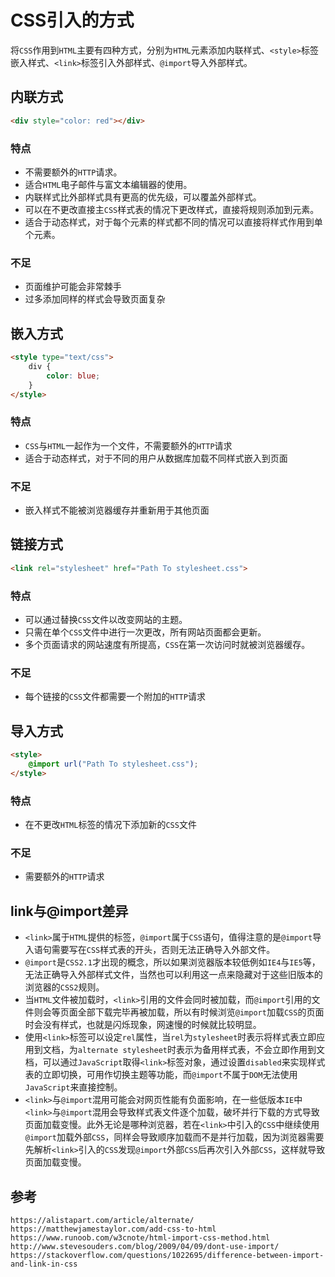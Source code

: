 # CSS引入的方式
将`CSS`作用到`HTML`主要有四种方式，分别为`HTML`元素添加内联样式、`<style>`标签嵌入样式、`<link>`标签引入外部样式、`@import`导入外部样式。

## 内联方式

```html
<div style="color: red"></div>
```
### 特点
* 不需要额外的`HTTP`请求。
* 适合`HTML`电子邮件与富文本编辑器的使用。
* 内联样式比外部样式具有更高的优先级，可以覆盖外部样式。
* 可以在不更改直接主`CSS`样式表的情况下更改样式，直接将规则添加到元素。
* 适合于动态样式，对于每个元素的样式都不同的情况可以直接将样式作用到单个元素。

### 不足
* 页面维护可能会非常棘手
* 过多添加同样的样式会导致页面复杂

## 嵌入方式

```html
<style type="text/css">
    div {
        color: blue;
    }
</style>
```

### 特点
* `CSS`与`HTML`一起作为一个文件，不需要额外的`HTTP`请求
* 适合于动态样式，对于不同的用户从数据库加载不同样式嵌入到页面

### 不足
* 嵌入样式不能被浏览器缓存并重新用于其他页面


## 链接方式
```html
<link rel="stylesheet" href="Path To stylesheet.css">
```

### 特点
* 可以通过替换`CSS`文件以改变网站的主题。
* 只需在单个`CSS`文件中进行一次更改，所有网站页面都会更新。
* 多个页面请求的网站速度有所提高，`CSS`在第一次访问时就被浏览器缓存。

### 不足
* 每个链接的`CSS`文件都需要一个附加的`HTTP`请求

## 导入方式
```html
<style>
    @import url("Path To stylesheet.css");
</style>
```

### 特点
* 在不更改`HTML`标签的情况下添加新的`CSS`文件

### 不足
* 需要额外的`HTTP`请求

## link与@import差异
* `<link>`属于`HTML`提供的标签，`@import`属于`CSS`语句，值得注意的是`@import`导入语句需要写在`CSS`样式表的开头，否则无法正确导入外部文件。
* `@import`是`CSS2.1`才出现的概念，所以如果浏览器版本较低例如`IE4`与`IE5`等，无法正确导入外部样式文件，当然也可以利用这一点来隐藏对于这些旧版本的浏览器的`CSS2`规则。
* 当`HTML`文件被加载时，`<link>`引用的文件会同时被加载，而`@import`引用的文件则会等页面全部下载完毕再被加载，所以有时候浏览`@import`加载`CSS`的页面时会没有样式，也就是闪烁现象，网速慢的时候就比较明显。
* 使用`<link>`标签可以设定`rel`属性，当`rel`为`stylesheet`时表示将样式表立即应用到文档，为`alternate stylesheet`时表示为备用样式表，不会立即作用到文档，可以通过`JavaScript`取得`<link>`标签对象，通过设置`disabled`来实现样式表的立即切换，可用作切换主题等功能，而`@import`不属于`DOM`无法使用`JavaScript`来直接控制。
* `<link>`与`@import`混用可能会对网页性能有负面影响，在一些低版本`IE`中`<link>`与`@import`混用会导致样式表文件逐个加载，破坏并行下载的方式导致页面加载变慢。此外无论是哪种浏览器，若在`<link>`中引入的`CSS`中继续使用`@import`加载外部`CSS`，同样会导致顺序加载而不是并行加载，因为浏览器需要先解析`<link>`引入的`CSS`发现`@import`外部`CSS`后再次引入外部`CSS`，这样就导致页面加载变慢。


## 参考

```
https://alistapart.com/article/alternate/
https://matthewjamestaylor.com/add-css-to-html
https://www.runoob.com/w3cnote/html-import-css-method.html
http://www.stevesouders.com/blog/2009/04/09/dont-use-import/
https://stackoverflow.com/questions/1022695/difference-between-import-and-link-in-css
```
